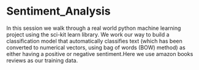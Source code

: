 # Sentiment_Analysis
In this session we walk through a real world python machine learning project using the sci-kit learn library. We work our way to build a classification model that automatically classifies text (which has been converted to numerical vectors, using bag of words (BOW) method) as either having a positive or negative sentiment.Here we use amazon books reviews as our training data.
